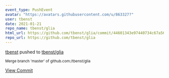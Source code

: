 ```yaml
---
event_type: PushEvent
avatar: "https://avatars.githubusercontent.com/u/863327?"
user: tbenst
date: 2021-01-21
repo_name: tbenst/glia
html_url: https://github.com/tbenst/glia/commit/44601343e97440734c67a56c0d2719e9b3bb9d39
repo_url: https://github.com/tbenst/glia
---
```


<a href='https://github.com/tbenst' target='_blank'>tbenst</a> pushed to <a href='https://github.com/tbenst/glia' target='_blank'>tbenst/glia</a>

<small>Merge branch 'master' of github.com:/tbenst/glia</small>

<a href='https://github.com/tbenst/glia/commit/44601343e97440734c67a56c0d2719e9b3bb9d39' target='_blank'>View Commit</a>